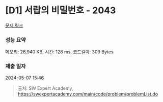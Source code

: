 # [D1] 서랍의 비밀번호 - 2043 

[문제 링크](https://swexpertacademy.com/main/code/problem/problemDetail.do?contestProbId=AV5QJ_8KAx8DFAUq) 

### 성능 요약

메모리: 26,940 KB, 시간: 128 ms, 코드길이: 309 Bytes

### 제출 일자

2024-05-07 15:46



> 출처: SW Expert Academy, https://swexpertacademy.com/main/code/problem/problemList.do